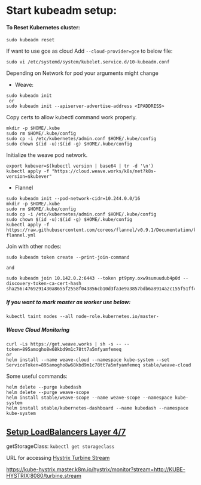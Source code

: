 # Start kubeadm setup:

#### To Reset Kubernetes cluster:
```
sudo kubeadm reset
```

If want to use gce as cloud
Add `--cloud-provider=gce` to below file:


`
sudo vi /etc/systemd/system/kubelet.service.d/10-kubeadm.conf
`

Depending on Network for pod your arguments might change
- Weave:
```
sudo kubeadm init
 or
sudo kubeadm init --apiserver-advertise-address <IPADDRESS>
```
Copy certs to allow kubectl command work properly.
```
mkdir -p $HOME/.kube
sudo rm $HOME/.kube/config
sudo cp -i /etc/kubernetes/admin.conf $HOME/.kube/config
sudo chown $(id -u):$(id -g) $HOME/.kube/config
```
Initialize the weave pod network.
```
export kubever=$(kubectl version | base64 | tr -d '\n')
kubectl apply -f "https://cloud.weave.works/k8s/net?k8s-version=$kubever"
```
- Flannel
```
sudo kubeadm init --pod-network-cidr=10.244.0.0/16
mkdir -p $HOME/.kube
sudo rm $HOME/.kube/config
sudo cp -i /etc/kubernetes/admin.conf $HOME/.kube/config
sudo chown $(id -u):$(id -g) $HOME/.kube/config
kubectl apply -f https://raw.githubusercontent.com/coreos/flannel/v0.9.1/Documentation/kube-flannel.yml
```

Join with other nodes:
```
sudo kubeadm token create --print-join-command

and

sudo kubeadm join 10.142.0.2:6443 --token pt9pmy.oxw9sumuudub4p0d --discovery-token-ca-cert-hash sha256:4769291430a8655f2558f043856cb10d3fa3e9a3857bdb6a8914a2c155f51ff4
```

##### If you want to mark master as worker use below:

```
kubectl taint nodes --all node-role.kubernetes.io/master-
```

##### Weave Cloud Monitoring
```
curl -Ls https://get.weave.works | sh -s -- --token=895amogho8w68kbd9m1c78tt7a5mfyamfemeq
or
helm install --name weave-cloud --namespace kube-system --set ServiceToken=895amogho8w68kbd9m1c78tt7a5mfyamfemeq stable/weave-cloud
```


Some useful commands:
```
helm delete --purge kubedash
helm delete --purge weave-scope
helm install stable/weave-scope --name weave-scope --namespace kube-system
helm install stable/kubernetes-dashboard --name kubedash --namespace kube-system
```

## [Setup LoadBalancers Layer 4/7](https://github.com/amitkshirsagar13/kube-server/blob/master/minikube/bin/README.md)



getStorageClass: `kubectl get storageclass`

URL for accessing [Hystrix Turbine Stream](https://kube-hystrix.master.k8m.io/hystrix/monitor?stream=http://KUBE-HYSTRIX:8080/turbine.stream)

https://kube-hystrix.master.k8m.io/hystrix/monitor?stream=http://KUBE-HYSTRIX:8080/turbine.stream
